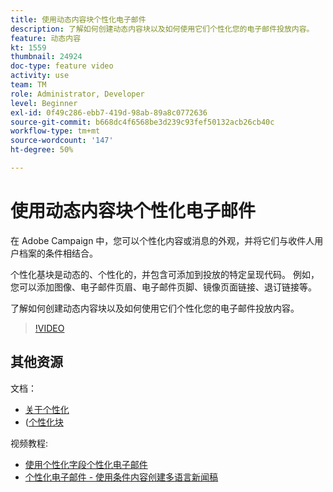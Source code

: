 ```yaml
---
title: 使用动态内容块个性化电子邮件
description: 了解如何创建动态内容块以及如何使用它们个性化您的电子邮件投放内容。
feature: 动态内容
kt: 1559
thumbnail: 24924
doc-type: feature video
activity: use
team: TM
role: Administrator, Developer
level: Beginner
exl-id: 0f49c286-ebb7-419d-98ab-89a8c0772636
source-git-commit: b668dc4f6568be3d239c93fef50132acb26cb40c
workflow-type: tm+mt
source-wordcount: '147'
ht-degree: 50%

---
```



# 使用动态内容块个性化电子邮件

在 Adobe Campaign 中，您可以个性化内容或消息的外观，并将它们与收件人用户档案的条件相结合。

个性化基块是动态的、个性化的，并包含可添加到投放的特定呈现代码。 例如，您可以添加图像、电子邮件页眉、电子邮件页脚、镜像页面链接、退订链接等。

了解如何创建动态内容块以及如何使用它们个性化您的电子邮件投放内容。


>[!VIDEO](https://video.tv.adobe.com/v/24924?quality=12)

## 其他资源

文档：

* [关于个性化](https://experienceleague.adobe.com/docs/campaign-classic/using/sending-messages/personalizing-deliveries/about-personalization.html)
* ([个性化块](https://experienceleague.adobe.com/docs/campaign-classic/using/sending-messages/personalizing-deliveries/personalization-blocks.html)

视频教程:

* [使用个性化字段个性化电子邮件](/help/sending-messages/email-channel/personalizing-emails-using-personalization-fields.md)
* [个性化电子邮件 - 使用条件内容创建多语言新闻稿](/help/sending-messages/email-channel/personalizing-emails-create-a-multi-lingual-newsletter-using-conditional-content.md)
